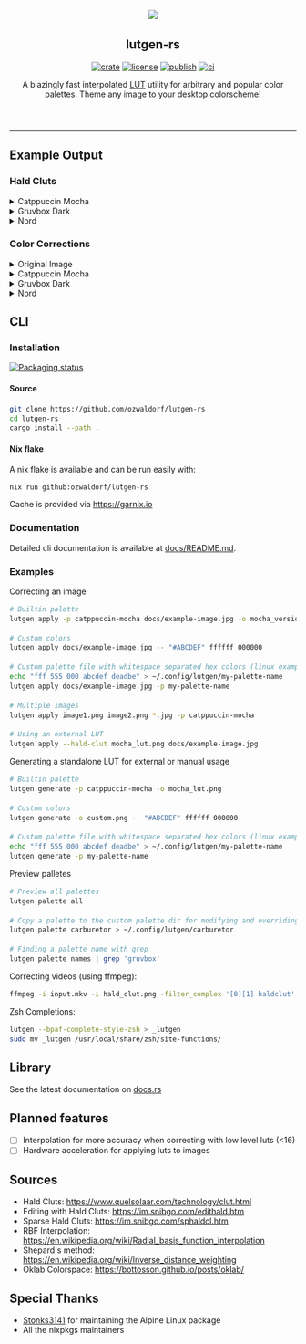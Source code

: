 <header>
    <br>
    <div align="center">
        <img width="30%" src="https://github.com/ozwaldorf/lutgen-rs/assets/8976745/4163e179-ee73-4b24-8ad8-6c373e1d8711" />
    </div>
    <h2 align="center">lutgen-rs</h2>
    <p align="center">
        <a href="https://github.com/ozwaldorf/lutgen-rs/releases/latest"><img alt="crate" src="https://img.shields.io/github/v/release/ozwaldorf/lutgen-rs?style=for-the-badge" /></a>
        <a href="./LICENSE.md"><img alt="license" src="https://img.shields.io/badge/license-MIT-blue?style=for-the-badge" /></a>
        <a href="https://github.com/ozwaldorf/lutgen-rs/actions/workflows/publish.yml"><img alt="publish" src="https://img.shields.io/github/actions/workflow/status/ozwaldorf/lutgen-rs/publish.yml?label=Publish&style=for-the-badge" /></a>
        <a href="https://garnix.io"><img alt="ci" src="https://img.shields.io/endpoint?url=https%3A%2F%2Fgarnix.io%2Fapi%2Fbadges%2Fozwaldorf%2Flutgen-rs&style=for-the-badge&logo=%20&label=garnix&labelColor=grey" /></a>
    </p>
    <p align="center">
        A blazingly fast interpolated <a href="https://en.wikipedia.org/wiki/3D_lookup_table">LUT</a> utility for arbitrary and popular color palettes. Theme any image to your desktop colorscheme!
    </p>
</header>

---

## Example Output

### Hald Cluts

<details>
    <summary>Catppuccin Mocha</summary>
    <img src="docs/catppuccin-mocha-hald-clut.png" />
</details>
<details>
    <summary>Gruvbox Dark</summary>
    <img src="docs/gruvbox-dark-hald-clut.png" />
</details>
<details>
    <summary>Nord</summary>
    <img src="docs/nord-hald-clut.png" />
</details>

### Color Corrections

<details>
    <summary>Original Image</summary>
    <img src="docs/example-image.jpg" />
</details>
<details>
    <summary>Catppuccin Mocha</summary>
    <img src="docs/catppuccin-mocha.jpg" />
</details>
<details>
    <summary>Gruvbox Dark</summary>
    <img src="docs/gruvbox-dark.jpg" />
</details>
<details>
    <summary>Nord</summary>
    <img src="docs/nord.png" />
</details>

## CLI

### Installation

[![Packaging status](https://repology.org/badge/vertical-allrepos/lutgen.svg)](https://repology.org/project/lutgen/versions)

#### Source

```bash
git clone https://github.com/ozwaldorf/lutgen-rs
cd lutgen-rs
cargo install --path .
```

#### Nix flake

A nix flake is available and can be run easily with:

```bash
nix run github:ozwaldorf/lutgen-rs
```

Cache is provided via https://garnix.io

### Documentation

Detailed cli documentation is available at [docs/README.md](./docs/README.md).

### Examples

Correcting an image

```bash
# Builtin palette
lutgen apply -p catppuccin-mocha docs/example-image.jpg -o mocha_version.jpg

# Custom colors
lutgen apply docs/example-image.jpg -- "#ABCDEF" ffffff 000000

# Custom palette file with whitespace separated hex colors (linux example shown)
echo "fff 555 000 abcdef deadbe" > ~/.config/lutgen/my-palette-name
lutgen apply docs/example-image.jpg -p my-palette-name

# Multiple images
lutgen apply image1.png image2.png *.jpg -p catppuccin-mocha

# Using an external LUT
lutgen apply --hald-clut mocha_lut.png docs/example-image.jpg
```

Generating a standalone LUT for external or manual usage

```bash
# Builtin palette
lutgen generate -p catppuccin-mocha -o mocha_lut.png

# Custom colors
lutgen generate -o custom.png -- "#ABCDEF" ffffff 000000

# Custom palette file with whitespace separated hex colors (linux example shown)
echo "fff 555 000 abcdef deadbe" > ~/.config/lutgen/my-palette-name
lutgen generate -p my-palette-name
```

Preview palletes

```bash
# Preview all palettes
lutgen palette all

# Copy a palette to the custom palette dir for modifying and overriding
lutgen palette carburetor > ~/.config/lutgen/carburetor

# Finding a palette name with grep
lutgen palette names | grep 'gruvbox'
```

Correcting videos (using ffmpeg):

```bash
ffmpeg -i input.mkv -i hald_clut.png -filter_complex '[0][1] haldclut' output.mp4
```

Zsh Completions:

```bash
lutgen --bpaf-complete-style-zsh > _lutgen
sudo mv _lutgen /usr/local/share/zsh/site-functions/
```

## Library

See the latest documentation on [docs.rs](https://docs.rs/lutgen)

## Planned features

- [ ] Interpolation for more accuracy when correcting with low level luts (<16)
- [ ] Hardware acceleration for applying luts to images

## Sources

- Hald Cluts: https://www.quelsolaar.com/technology/clut.html
- Editing with Hald Cluts: https://im.snibgo.com/edithald.htm
- Sparse Hald Cluts: https://im.snibgo.com/sphaldcl.htm
- RBF Interpolation: https://en.wikipedia.org/wiki/Radial_basis_function_interpolation
- Shepard's method: https://en.wikipedia.org/wiki/Inverse_distance_weighting
- Oklab Colorspace: https://bottosson.github.io/posts/oklab/

## Special Thanks

- [Stonks3141](https://github.com/Stonks3141) for maintaining the Alpine Linux package
- All the nixpkgs maintainers
